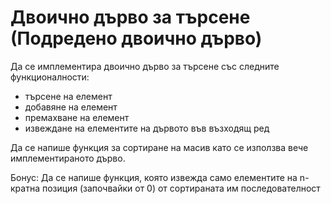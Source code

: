 Двоично дърво за търсене (Подредено двоично дърво)
==================================================

Да се имплементира двоично дърво за търсене със
следните функционалности:
- търсене на елемент
- добавяне на елемент
- премахване на елемент
- извеждане на елементите на дървото във възходящ ред

Да се напише функция за сортиране на масив
като се използва вече имплементираното дърво.

Бонус: Да се напише функция, която извежда само
елементите на n-кратна позиция (започвайки от 0) от
сортираната им последователност
